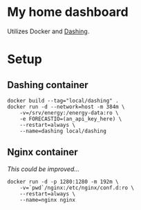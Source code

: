 # My home dashboard

Utilizes Docker and [Dashing](http://shopify.github.com/dashing).

# Setup

## Dashing container

```
docker build --tag="local/dashing" .
docker run -d --network=host -m 384m \
    -v=/srv/energy:/energy-data:ro \
    -e FORECASTIO=(an_api_key_here) \
    --restart=always \
    --name=dashing local/dashing
```

## Nginx container

*This could be improved...*

```
docker run -d -p 1280:1280 -m 192m \
    -v=`pwd`/nginx:/etc/nginx/conf.d:ro \
    --restart=always \
    --name=nginx nginx
```
